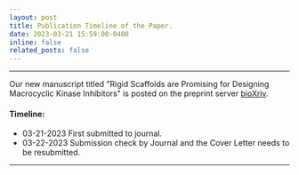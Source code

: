 ```yaml
---
layout: post
title: Publication Timeline of the Paper.
date: 2023-03-21 15:59:00-0400
inline: false
related_posts: false
---
```



***
Our new manuscript titled "Rigid Scaffolds are Promising for Designing Macrocyclic Kinase Inhibitors" is posted on the preprint server [bioXriv](https://www.biorxiv.org/content/10.1101/2023.03.17.533119v1).

#### Timeline:
<ul>
    <li>03-21-2023 First submitted to journal.</li>
    <li>03-22-2023 Submission check by Journal and the Cover Letter needs to be resubmitted.</li>
</ul>


***
